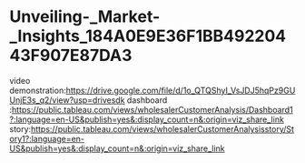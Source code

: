 # Unveiling-_Market-_Insights_184A0E9E36F1BB49220443F907E87DA3
video demonstration:https://drive.google.com/file/d/1o_QTQShyI_VsJDJ5hqPz9GUUnjE3s_q2/view?usp=drivesdk
dashboard :https://public.tableau.com/views/wholesalerCustomerAnalysis/Dashboard1?:language=en-US&publish=yes&:display_count=n&:origin=viz_share_link
story:https://public.tableau.com/views/wholesalerCustomerAnalysisstory/Story1?:language=en-US&publish=yes&:display_count=n&:origin=viz_share_link
